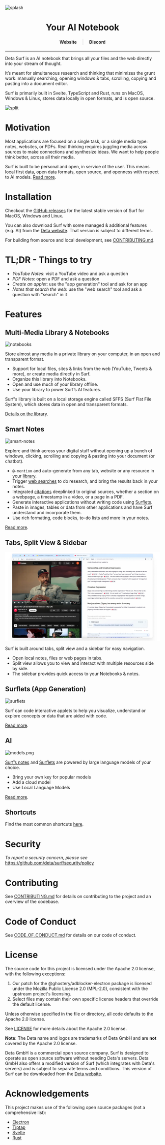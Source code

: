 ![splash](./docs/assets/repo-header.png)

<div align="center">
<h1>Your AI Notebook</h1>

<div style="display: flex; justify-content: center; align-items: center; gap: 20px; margin: 20px 0;">
  <a href="https://deta.surf" style="text-decoration: none;">
    <strong>Website</strong>
  </a>
  <div style="height: 20px; width: 1px; background-color: #ccc;"></div>
  <a href="https://deta.surf/discord" style="text-decoration: none;">
    <strong>Discord</strong>
  </a>
</div>
</div>

---

Deta Surf is an AI notebook that brings all your files and the web directly into your stream of thought.

It’s meant for simultaneous research and thinking that minimizes the grunt work: manually searching, opening windows & tabs, scrolling, copying and pasting into a document editor.

Surf is primarily built in Svelte, TypeScript and Rust, runs on MacOS, Windows & Linux, stores data locally in open formats, and is open source.

![split](./docs/assets/split-note.webp)

# Motivation

Most applications are focused on a single task, or a single media type: notes, websites, or PDFs. Real thinking requires juggling media across sources to make connections and synthesize ideas. We want to help people think better, across all their media.

Surf is built to be personal and open, in service of the user. This means local first data, open data formats, open source, and openness with respect to AI models. [Read more](https://deta.surf/motivation).

# Installation

Checkout the [GitHub releases](https://github.com/deta/surf/releases) for the latest stable version of Surf for MacOS, Windows and Linux.

You can also download Surf with some managed & additional features (e.g. AI) from the [Deta website](https://deta.surf). That version is subject to different terms.

For building from source and local development, see [CONTRIBUTING.md](CONTRIBUTING.md).

# TL;DR - Things to try

- _YouTube Notes_: visit a YouTube video and ask a question
- _PDF Notes_: open a PDF and ask a question
- _Create an applet_: use the "app generation" tool and ask for an app
- _Notes that search the web_: use the "web search" tool and ask a question with "search" in it

# Features

## Multi-Media Library & Notebooks

![notebooks](./docs/assets/readme/notebook-grid.png)

Store almost any media in a private library on your computer, in an open and transparent format.

- Support for local files, sites & links from the web (YouTube, Tweets & more), or create media directly in Surf.
- Organize this library into Notebooks.
- Open and use much of your library offline.
- Use your library to power Surf’s AI features.

Surf's library is built on a local storage engine called SFFS (Surf Flat File System), which stores data in open and transparent formats.

[Details on the library](/docs/LIBRARY.md).

## Smart Notes

![smart-notes](./docs/assets/readme/smart-notes.png)

Explore and think across your digital stuff without opening up a bunch of windows, clicking, scrolling and copying & pasting into your document (or chatbot).

- `@-mention` and auto-generate from any tab, website or any resource in your [library](./docs/LIBRARY.md).
- Trigger [web searches](./docs/SMART_NOTES.md#web-search) to do research, and bring the results back in your notes.
- Integrated [citations](./docs/SMART_NOTES.md#citations) deeplinked to original sources, whether a section on a webpage, a timestamp in a video, or a page in a PDF.
- Generate interactive applications without writing code using [Surflets](./docs/Surflets.md).
- Paste in images, tables or data from other applications and have Surf understand and incorporate them.
- Use rich formating, code blocks, to-do lists and more in your notes.

[Read more](/docs/SMART_NOTES.md).

## Tabs, Split View & Sidebar

![split](./docs/assets/another-split.webp)

Surf is built around tabs, split view and a sidebar for easy navigation.

- Open local notes, files or web pages in tabs.
- Split view allows you to view and interact with multiple resources side by side.
- The sidebar provides quick access to your Notebooks & notes.

## Surflets (App Generation)

![surflets](./docs/assets/readme/surflets.png)

Surf can code interactive applets to help you visualize, understand or explore concepts or data that are aided with code.

[Read more](./docs/SURFLETS.md).

## AI

![models.png](./docs/assets/readme/models.png)

[Surf’s notes](./docs/SMART_NOTES.md) and [Surflets](./docs/SURFLETS.md) are powered by large language models of your choice.

- Bring your own key for popular models
- Add a cloud model
- Use Local Language Models

[Read more](./docs/AI_MODELS.md).

## Shortcuts

Find the most common shortcuts [here](./docs/SHORTCUTS.md).

# Security

_To report a security concern, please see_ https://github.com/deta/surf/security/policy

# Contributing

See [CONTRIBUTING.md](CONTRIBUTING.md) for details on contributing to the project and an overview of the codebase.

# Code of Conduct

See [CODE_OF_CONDUCT.md](CODE_OF_CONDUCT.md) for details on our code of conduct.

# License

The source code for this project is licensed under the Apache 2.0 license, with the following exceptions:

1. Our patch for the @ghostery/adblocker-electron package is licensed under the Mozilla Public License 2.0 (MPL-2.0), consistent with the upstream project's licensing.
2. Select files may contain their own specific license headers that override the default license.

Unless otherwise specified in the file or directory, all code defaults to the Apache 2.0 license.

See [LICENSE](LICENSE.md) for more details about the Apache 2.0 license.

**Note:** The Deta name and logos are trademarks of Deta GmbH and are **not** covered by the Apache 2.0 license.

Deta GmbH is a commercial open source company. Surf is designed to operate as open source software without needing Deta's servers. Deta GmbH also offers a modified version of Surf (which integrates with Deta's servers) and is subject to separate terms and conditions. This version of Surf can be downloaded from the [Deta website](https://deta.surf/).

# Acknowledgements

This project makes use of the following open source packages (not a comprehensive list):

- [Electron](https://www.electronjs.org/)
- [Tiptap](https://tiptap.dev/)
- [Svelte](https://svelte.dev/)
- [Rust](https://www.rust-lang.org/)
